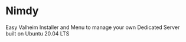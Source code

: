 # Nimdy
Easy Valheim Installer and Menu to manage your own Dedicated Server built on Ubuntu 20.04 LTS
